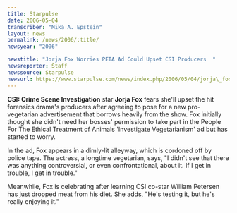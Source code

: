 ```yaml
---
title: Starpulse
date: 2006-05-04
transcriber: "Mika A. Epstein"
layout: news
permalink: /news/2006/:title/
newsyear: "2006"

newstitle: "Jorja Fox Worries PETA Ad Could Upset CSI Producers  "
newsreporter: Staff
newssource: Starpulse
newsurl: https://www.starpulse.com/news/index.php/2006/05/04/jorja\_fox\_worries\_peta\_ad\_could\_upset_cs
---
```


**CSI: Crime Scene Investigation** star **Jorja Fox** fears she'll upset the hit forensics drama's producers after agreeing to pose for a new pro-vegetarian advertisement that borrows heavily from the show. Fox initially thought she didn't need her bosses' permission to take part in the People For The Ethical Treatment of Animals 'Investigate Vegetarianism' ad but has started to worry.

In the ad, Fox appears in a dimly-lit alleyway, which is cordoned off by police tape. The actress, a longtime vegetarian, says, "I didn't see that there was anything controversial, or even confrontational, about it. If I get in trouble, I get in trouble."

Meanwhile, Fox is celebrating after learning CSI co-star William Petersen has just dropped meat from his diet. She adds, "He's testing it, but he's really enjoying it."
